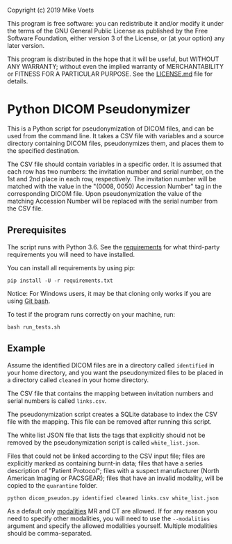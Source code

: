 Copyright (c) 2019  Mike Voets

This program is free software: you can redistribute it and/or modify it under the terms of the GNU General Public License as published by the Free Software Foundation, either version 3 of the License, or (at your option) any later version.

This program is distributed in the hope that it will be useful, but WITHOUT ANY WARRANTY; without even the implied warranty of MERCHANTABILITY or FITNESS FOR A PARTICULAR PURPOSE. See the [LICENSE.md](LICENSE.md) file for details.

# Python DICOM Pseudonymizer

This is a Python script for pseudonymization of DICOM files, and can be used from the command line. It takes a CSV file with variables and a source directory containing DICOM files, pseudonymizes them, and places them to the specified destination.

The CSV file should contain variables in a specific order. It is assumed that each row has two numbers: the invitation number and serial number, on the 1st and 2nd place in each row, respectively. The invitation number will be matched with the value in the "(0008, 0050) Accession Number" tag in the corresponding DICOM file. Upon pseudonymization the value of the matching Accession Number will be replaced with the serial number from the CSV file.

## Prerequisites

The script runs with Python 3.6. See the [requirements](requirements.txt) for what third-party requirements you will need to have installed.

You can install all requirements by using pip:

```
pip install -U -r requirements.txt
```

Notice: For Windows users, it may be that cloning only works if you are using [Git bash](https://git-scm.com/downloads).

To test if the program runs correctly on your machine, run:

```
bash run_tests.sh
```

## Example

Assume the identified DICOM files are in a directory called `identified` in your home directory, and you want the pseudonymized files to be placed in a directory called `cleaned` in your home directory.

The CSV file that contains the mapping between invitation numbers and serial numbers is called `links.csv`.

The pseudonymization script creates a SQLite database to index the CSV file with the mapping. This file can be removed after running this script.

The white list JSON file that lists the tags that explicitly should not be removed by the pseudonymization script is called `white_list.json`.

Files that could not be linked according to the CSV input file; files are explicitly marked as containing burnt-in data; files that have a series description of "Patient Protocol"; files with a suspect manufacturer (North American Imaging or PACSGEAR); files that have an invalid modality, will be copied to the `quarantine` folder.

```
python dicom_pseudon.py identified cleaned links.csv white_list.json
```

As a default only [modalities](https://www.dicomlibrary.com/dicom/modality/) MR and CT are allowed. If for any reason you need to specify other modalities, you will need to use the `--modalities` argument and specify the allowed modalities yourself. Multiple modalities should be comma-separated.
